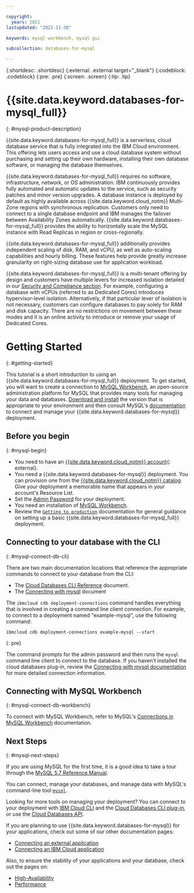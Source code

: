 ```yaml
---

copyright:
  years: 2021
lastupdated: "2021-11-30"

keywords: mysql workbench, mysql gui

subcollection: databases-for-mysql

---
```


{:shortdesc: .shortdesc}
{:external: .external target="_blank"}
{:codeblock: .codeblock}
{:pre: .pre}
{:screen: .screen}
{:tip: .tip}


# {{site.data.keyword.databases-for-mysql_full}}
{: #mysql-product-description}

{{site.data.keyword.databases-for-mysql_full}} is a serverless, cloud database service that is fully integrated into the IBM Cloud environment. This offering lets users access and use a cloud database system without purchasing and setting up their own hardware, installing their own database software, or managing the database themselves.

{{site.data.keyword.databases-for-mysql_full}} requires no software, infrastructure, network, or OS administration. IBM continuously provides fully automated and automatic updates to the service, such as security patches and minor version upgrades. A database instance is deployed by default as highly available across {{site.data.keyword.cloud_notm}} Multi-Zone regions with synchronous replication.
Customers only need to connect to a single database endpoint and IBM manages the failover between Availability Zones automatically. {{site.data.keyword.databases-for-mysql_full}} provides the ability to horizontally scale the MySQL instance with Read Replicas in region or cross-regionally.

{{site.data.keyword.databases-for-mysql_full}} additionally provides independent scaling of disk, RAM, and vCPU, as well as auto-scaling capabilities and hourly billing. These features help provide greatly increase granularity on right-sizing database use for application workload.

{{site.data.keyword.databases-for-mysql_full}} is a multi-tenant offering by design and customers have multiple levers for increased isolation detailed in our [Security and Compliance section](/docs/databases-for-mysql?topic=databases-for-mysql-security-compliance). For example, configuring a database with vCPUs (referred to as Dedicated Cores) introduces hypervisor-level isolation. Alternatively, if that particular lever of isolation is not necessary, customers can configure databases to pay solely for RAM and disk capacity. There are no restrictions on movement between these modes and it is an online activity to introduce or remove your usage of Dedicated Cores.

# Getting Started
{: #getting-started}

This tutorial is a short introduction to using an {{site.data.keyword.databases-for-mysql_full}} deployment. To get started, you will want to create a connection to [MySQL Workbench](https://www.mysql.com/products/workbench/), an open-source administration platform for MySQL that provides many tools for managing your data and databases. [Download and install](https://dev.mysql.com/downloads/workbench/) the version that is appropriate to your environment and then consult MySQL's [documentation](https://dev.mysql.com/doc/workbench/en/wb-mysql-connections.html) to connect and manage your {{site.data.keyword.databases-for-mysql}} deployment.

## Before you begin
{: #mysql-begin}

- You need to have an [{{site.data.keyword.cloud_notm}} account](https://cloud.ibm.com/registration){: external}.
- You need a {{site.data.keyword.databases-for-mysql}} deployment. You can provision one from the [{{site.data.keyword.cloud_notm}} catalog](https://cloud.ibm.com/catalog/services/databases-for-mysql). Give your deployment a memorable name that appears in your account's Resource List.
- Set the [Admin Password](/docs/allowlist/databases-for-mysql?topic=databases-for-mysql-admin-password) for your deployment.
- You need an installation of [MySQL Workbench](https://dev.mysql.com/downloads/workbench/).
- Review the [`Getting to production`](/docs/allowlist/cloud-databases?topic=cloud-databases-best-practices) documentation for general guidance on setting up a basic {{site.data.keyword.databases-for-mysql_full}} deployment.

## Connecting to your database with the CLI
{: #mysql-connect-db-cli}

There are two main documentation locations that reference the appropriate commands to connect to your database from the CLI:
- The [Cloud Databases CLI Reference](https://cloud.ibm.com/docs/databases-cli-plugin?topic=databases-cli-plugin-cdb-reference) document. 
- The [Connecting with mysql](/docs/allowlist/databases-for-mysql?topic=databases-for-mysql-connecting-mysql) document 

The `ibmcloud cdb deployment-connections` command handles everything that is involved in creating a command line client connection. For example, to connect to a deployment named  "example-mysql", use the following command:

```shell
ibmcloud cdb deployment-connections example-mysql --start
```
{: pre}

The command prompts for the admin password and then runs the `mysql` command line client to connect to the database. If you haven't installed the cloud databases plug-in, review the [Connecting with mysql documentation](/docs/allowlist/databases-for-mysql?topic=databases-for-mysql-connecting-mysql) for more detailed connection information.

## Connecting with MySQL Workbench
{: #mysql-connect-db-workbench}

To connect with MySQL Workbench, refer to MySQL's [Connections in MySQL Workbench](https://dev.mysql.com/doc/workbench/en/wb-mysql-connections.html) documentation.

## Next Steps
{: #mysql-next-steps}

If you are using MySQL for the first time, it is a good idea to take a tour through the [MySQL 5.7 Reference Manual](https://dev.mysql.com/doc/refman/5.7/en/). 

You can connect, manage your databases, and manage data with MySQL's command-line tool [`mysql`](/docs/databases-for-mysql?topic=databases-for-mysql-connecting-mysql).

Looking for more tools on managing your deployment? You can connect to your deployment with [IBM Cloud CLI](/docs/cli?topic=cli-install-ibmcloud-cli) and the [Cloud Databases CLI plug-in](/docs/databases-cli-plugin?topic=databases-cli-plugin-cdb-reference), or use the [Cloud Databases API](https://cloud.ibm.com/apidocs/cloud-databases-api).

If you are planning to use {{site.data.keyword.databases-for-mysql}} for your applications, check out some of our other documentation pages:
- [Connecting an external application](/docs/allowlist/databases-for-mysql?topic=databases-for-mysql-external-app)
- [Connecting an IBM Cloud application](/docs/allowlist/databases-for-mysql?topic=databases-for-mysql-ibmcloud-app)

Also, to ensure the stability of your applications and your database, check out the pages on: 
- [High-Availability](/docs/allowlist/databases-for-mysql?topic=databases-for-mysql-high-availability)
- [Performance](/docs/allowlist/databases-for-mysql?topic=databases-for-mysql-performance)
